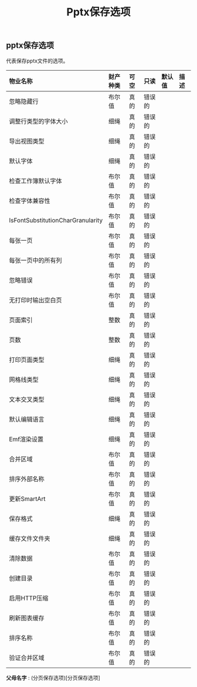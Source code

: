 ﻿---
title: Pptx保存选项
second_title: Aspose.Cells Cloud Documen
type: docs
url: /zh/specification/model/pptxsaveoptions/
description: Aspose.Cells 云模型规范：PptxSaveOptions。轻松处理 Excel 和其他电子表格文档，具有打开、生成、编辑、拆分、合并、比较和转换等功能
weight: 50
---
## **pptx保存选项**

代表保存pptx文件的选项。

|物业名称|财产种类|可空|只读|默认值|描述|
|:- |:- |:- |:- |:- |:- |
|忽略隐藏行|布尔值|真的|错误的|||
|调整行类型的字体大小|细绳|真的|错误的|||
|导出视图类型|细绳|真的|错误的|||
|默认字体|细绳|真的|错误的|||
|检查工作簿默认字体|布尔值|真的|错误的|||
|检查字体兼容性|布尔值|真的|错误的|||
|IsFontSubstitutionCharGranularity|布尔值|真的|错误的|||
|每张一页|布尔值|真的|错误的|||
|每张一页中的所有列|布尔值|真的|错误的|||
|忽略错误|布尔值|真的|错误的|||
|无打印时输出空白页|布尔值|真的|错误的|||
|页面索引|整数|真的|错误的|||
|页数|整数|真的|错误的|||
|打印页面类型|细绳|真的|错误的|||
|网格线类型|细绳|真的|错误的|||
|文本交叉类型|细绳|真的|错误的|||
|默认编辑语言|细绳|真的|错误的|||
|Emf渲染设置|细绳|真的|错误的|||
|合并区域|布尔值|真的|错误的|||
|排序外部名称|布尔值|真的|错误的|||
|更新SmartArt|布尔值|真的|错误的|||
|保存格式|细绳|真的|错误的|||
|缓存文件文件夹|细绳|真的|错误的|||
|清除数据|布尔值|真的|错误的|||
|创建目录|布尔值|真的|错误的|||
|启用HTTP压缩|布尔值|真的|错误的|||
|刷新图表缓存|布尔值|真的|错误的|||
|排序名称|布尔值|真的|错误的|||
|验证合并区域|布尔值|真的|错误的|||

**父母名字** : (分页保存选项)[分页保存选项]